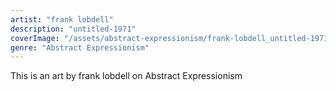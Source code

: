 ```yaml
---
artist: "frank lobdell"
description: "untitled-1971"
coverImage: "/assets/abstract-expressionism/frank-lobdell_untitled-1971.jpg"
genre: "Abstract Expressionism"
---
```

This is an art by frank lobdell on Abstract Expressionism

